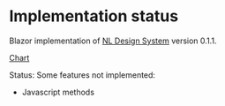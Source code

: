# Implementation status
Blazor implementation of [NL Design System](https://nl-design-system.gitlab.io/nl-design-system/index.html) version 0.1.1. 

[Chart](https://nl-design-system.gitlab.io/nl-design-system/componenten/donutchart/index.html)

Status: Some features not implemented:

- Javascript methods